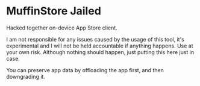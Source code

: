 # MuffinStore Jailed

Hacked together on-device App Store client.

I am not responsible for any issues caused by the usage of this tool, it's experimental and I will not be held accountable if anything happens. Use at your own risk. Although nothing should happen, just putting this here just in case.

You can preserve app data by offloading the app first, and then downgrading it.
